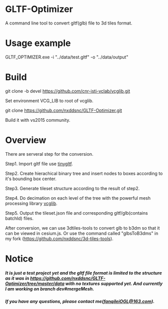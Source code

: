 # GLTF-Optimizer
A command line tool to convert gltf(glb) file to 3d tiles format.

# Usage example
GLTF_OPTIMIZER.exe -i "../data/test.gltf" -o "../data/output"

# Build
git clone -b devel https://github.com/cnr-isti-vclab/vcglib.git

Set environment VCG_LIB to root of vcglib.

git clone https://github.com/nxddsnc/GLTF-Optimizer.git

Build it with vs2015 community.

# Overview
There are serveral step for the conversion.

Step1. Import gltf file use [tinygltf](https://github.com/syoyo/tinygltf).

Step2. Create hierachical binary tree and insert nodes to boxes according to it's bounding box center.

Step3. Generate tileset structure according to the result of step2.

Step4. Do decimation on each level of the tree with the powerful mesh processing library [vcglib](http://vcg.isti.cnr.it/vcglib/).

Step5. Output the tileset.json file and corresponding gltf/glb(contains batchId) files.

After conversion, we can use 3dtiles-tools to convert glb to b3dm so that it can be viewed in cesium.js. Or use the command called "glbsToB3dms" in my fork (https://github.com/nxddsnc/3d-tiles-tools).

# Notice
##### It is just a test project yet and the gltf file format is limited to the structure as it was in https://github.com/nxddsnc/GLTF-Optimizer/tree/master/data with no textures supported yet. And currently I am working on branch dev#mergeMesh.
##### If you have any questions, please contact me(fanqileiOGL@163.com).


